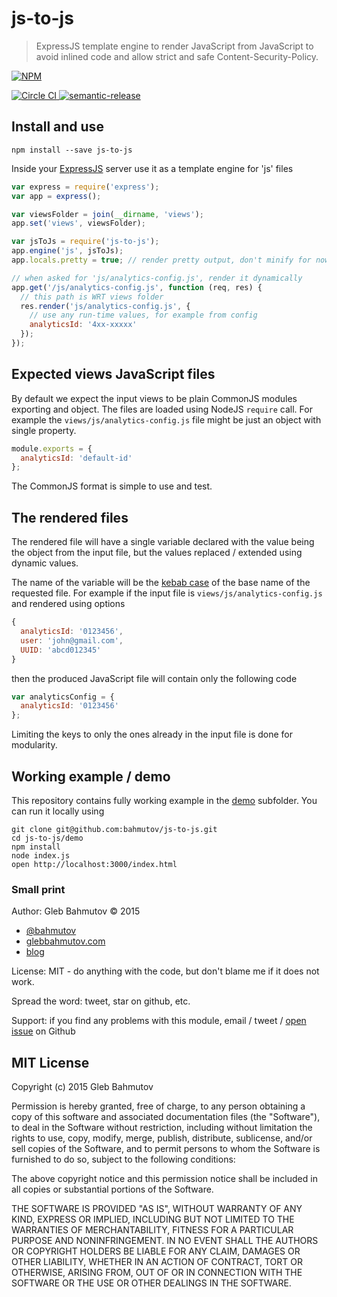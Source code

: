 # js-to-js

> ExpressJS template engine to render JavaScript from JavaScript
> to avoid inlined code and allow strict and safe Content-Security-Policy.

[![NPM][js-to-js-icon] ][js-to-js-url]

[![Circle CI][ci-badge] ][ci-url]
[![semantic-release][semantic-image] ][semantic-url]

[js-to-js-icon]: https://nodei.co/npm/js-to-js.png?downloads=true
[js-to-js-url]: https://npmjs.org/package/js-to-js
[ci-badge]: https://circleci.com/gh/bahmutov/js-to-js.svg?style=svg
[ci-url]: https://circleci.com/gh/bahmutov/js-to-js
[semantic-image]: https://img.shields.io/badge/%20%20%F0%9F%93%A6%F0%9F%9A%80-semantic--release-e10079.svg
[semantic-url]: https://github.com/semantic-release/semantic-release

## Install and use

    npm install --save js-to-js

Inside your [ExpressJS][express] server use it as a template engine for 'js' files

```js
var express = require('express');
var app = express();

var viewsFolder = join(__dirname, 'views');
app.set('views', viewsFolder);

var jsToJs = require('js-to-js');
app.engine('js', jsToJs);
app.locals.pretty = true; // render pretty output, don't minify for now

// when asked for 'js/analytics-config.js', render it dynamically
app.get('/js/analytics-config.js', function (req, res) {
  // this path is WRT views folder
  res.render('js/analytics-config.js', {
    // use any run-time values, for example from config
    analyticsId: '4xx-xxxxx'
  });
});
```

[express]: http://expressjs.com/

## Expected views JavaScript files

By default we expect the input views to be plain CommonJS modules exporting and object.
The files are loaded using NodeJS `require` call. For example the `views/js/analytics-config.js`
file might be just an object with single property.

```js
module.exports = {
  analyticsId: 'default-id'
};
```

The CommonJS format is simple to use and test.

## The rendered files

The rendered file will have a single variable declared with the value being the object
from the input file, but the values replaced / extended using dynamic values.

The name of the variable will be the [kebab case][kebab] of the base name of the requested file.
For example if the input file is `views/js/analytics-config.js` and rendered using options

```js
{
  analyticsId: '0123456',
  user: 'john@gmail.com',
  UUID: 'abcd012345'
}
```

then the produced JavaScript file will contain only the following code

```js
var analyticsConfig = {
  analyticsId: '0123456'
};
```

Limiting the keys to only the ones already in the input file is done for modularity.

[kebab]: https://lodash.com/docs#kebabCase

## Working example / demo

This repository [][repo] contains fully working example in the [demo][demo folder] subfolder.
You can run it locally using

    git clone git@github.com:bahmutov/js-to-js.git
    cd js-to-js/demo
    npm install
    node index.js
    open http://localhost:3000/index.html

[repo]: https://github.com/bahmutov/js-to-js
[demo folder]: https://github.com/bahmutov/js-to-js/tree/master/demo

### Small print

Author: Gleb Bahmutov &copy; 2015

* [@bahmutov](https://twitter.com/bahmutov)
* [glebbahmutov.com](http://glebbahmutov.com)
* [blog](http://glebbahmutov.com/blog/)

License: MIT - do anything with the code, but don't blame me if it does not work.

Spread the word: tweet, star on github, etc.

Support: if you find any problems with this module, email / tweet /
[open issue](https://github.com/bahmutov/js-to-js/issues) on Github

## MIT License

Copyright (c) 2015 Gleb Bahmutov

Permission is hereby granted, free of charge, to any person
obtaining a copy of this software and associated documentation
files (the "Software"), to deal in the Software without
restriction, including without limitation the rights to use,
copy, modify, merge, publish, distribute, sublicense, and/or sell
copies of the Software, and to permit persons to whom the
Software is furnished to do so, subject to the following
conditions:

The above copyright notice and this permission notice shall be
included in all copies or substantial portions of the Software.

THE SOFTWARE IS PROVIDED "AS IS", WITHOUT WARRANTY OF ANY KIND,
EXPRESS OR IMPLIED, INCLUDING BUT NOT LIMITED TO THE WARRANTIES
OF MERCHANTABILITY, FITNESS FOR A PARTICULAR PURPOSE AND
NONINFRINGEMENT. IN NO EVENT SHALL THE AUTHORS OR COPYRIGHT
HOLDERS BE LIABLE FOR ANY CLAIM, DAMAGES OR OTHER LIABILITY,
WHETHER IN AN ACTION OF CONTRACT, TORT OR OTHERWISE, ARISING
FROM, OUT OF OR IN CONNECTION WITH THE SOFTWARE OR THE USE OR
OTHER DEALINGS IN THE SOFTWARE.

